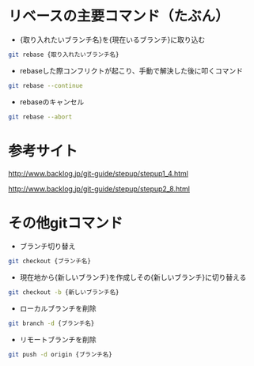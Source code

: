 # リベースの主要コマンド（たぶん）

- {取り入れたいブランチ名}を{現在いるブランチ}に取り込む
 ```bash 
 git rebase {取り入れたいブランチ名}
 ```

- rebaseした際コンフリクトが起こり、手動で解決した後に叩くコマンド
 ```bash
 git rebase --continue
 ```

- rebaseのキャンセル
 ```bash 
 git rebase --abort
 ```

# 参考サイト

http://www.backlog.jp/git-guide/stepup/stepup1_4.html

http://www.backlog.jp/git-guide/stepup/stepup2_8.html


# その他gitコマンド

- ブランチ切り替え
 ```bash
 git checkout {ブランチ名}
 ```

- 現在地から{新しいブランチ}を作成しその{新しいブランチ}に切り替える
 ```bash
 git checkout -b {新しいブランチ名}
 ```

- ローカルブランチを削除
 ```bash
 git branch -d {ブランチ名}
 ```

- リモートブランチを削除
 ```bash
 git push -d origin {ブランチ名}
 ```

